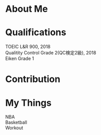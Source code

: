 # About Me




# Qualifications
TOEIC L&R 900, 2018
<br>
Qualitity Control Grade 2(QC検定2級), 2018
<br>
Eiken Grade 1
<!--  
# EDUCATION
B.A in System, Maebashi Institute of Technology, Japan 2016
<br>
M.A in, Maebashi Institute of Technology, Japan, 2019 
<br>
Visiting Scholar in Biology, Santa Clara University, The United States of America, 2018
<br>
-->
<!-- 
Work Experience\
Manufacturing Engineer, Taiyo Yuden, 2018-2021\
Robotics Engneer, Honda R&D Co.,Ltd. , 2021-2022\
)-->
# Contribution

# My Things
NBA
<br>
Basketball
<br>
Workout
<br>
